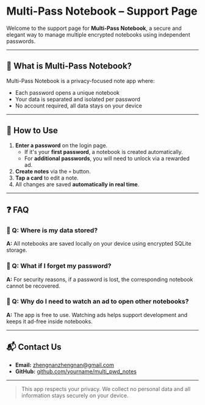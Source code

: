 # Multi-Pass Notebook – Support Page

Welcome to the support page for **Multi-Pass Notebook**, a secure and elegant way to manage multiple encrypted notebooks using independent passwords.

---

## 🔐 What is Multi-Pass Notebook?

Multi-Pass Notebook is a privacy-focused note app where:
- Each password opens a unique notebook
- Your data is separated and isolated per password
- No account required, all data stays on your device

---

## 📖 How to Use

1. **Enter a password** on the login page.
   - If it's your **first password**, a notebook is created automatically.
   - For **additional passwords**, you will need to unlock via a rewarded ad.
2. **Create notes** via the `+` button.
3. **Tap a card** to edit a note.
4. All changes are saved **automatically in real time**.

---

## ❓ FAQ

### 🔸 Q: Where is my data stored?
**A:** All notebooks are saved locally on your device using encrypted SQLite storage.

### 🔸 Q: What if I forget my password?
**A:** For security reasons, if a password is lost, the corresponding notebook cannot be recovered.

### 🔸 Q: Why do I need to watch an ad to open other notebooks?
**A:** The app is free to use. Watching ads helps support development and keeps it ad-free inside notebooks.

---

## 📬 Contact Us

- **Email:** zhengnanzhengnan@gmail.com  
- **GitHub:** [github.com/yourname/multi_pwd_notes](https://github.com/yourname/multi_pwd_notes)

---

> This app respects your privacy. We collect no personal data and all information stays securely on your device.
